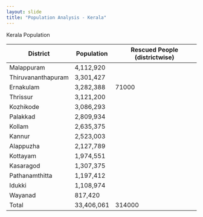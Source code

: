 ```yaml
---
layout: slide
title: "Population Analysis - Kerala"
---
```


Kerala Population		

| District | Population | Rescued People (districtwise) |
|--------|--------|--------|
Malappuram | 4,112,920 | 	
Thiruvananthapuram	| 3,301,427 |	
Ernakulam	| 3,282,388	| 71000
Thrissur	| 3,121,200	| 
Kozhikode	| 3,086,293	|
Palakkad	| 2,809,934	|
Kollam	| 2,635,375	|
Kannur	| 2,523,003 |	
Alappuzha	| 2,127,789 |	
Kottayam	| 1,974,551	|
Kasaragod	| 1,307,375	|
Pathanamthitta	| 1,197,412	|
Idukki	| 1,108,974 |	
Wayanad	| 817,420	|
Total | 33,406,061 | 314000
